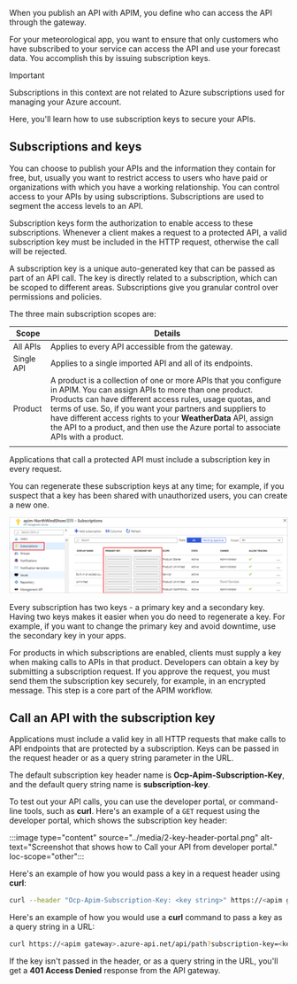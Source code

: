 When you publish an API with APIM, you define who can access the API through the gateway.

For your meteorological app, you want to ensure that only customers who have subscribed to your service can access the API and use your forecast data. You accomplish this by issuing subscription keys.

> [!IMPORTANT]
> Subscriptions in this context are not related to Azure subscriptions used for managing your Azure account.

Here, you'll learn how to use subscription keys to secure your APIs.

## Subscriptions and keys

You can choose to publish your APIs and the information they contain for free, but, usually you want to restrict access to users who have paid or organizations with which you have a working relationship. You can control access to your APIs by using subscriptions. Subscriptions are used to segment the access levels to an API.

Subscription keys form the authorization to enable access to these subscriptions. Whenever a client makes a request to a protected API, a valid subscription key must be included in the HTTP request, otherwise the call will be rejected.

A subscription key is a unique auto-generated key that can be passed as part of an API call. The key is directly related to a subscription, which can be scoped to different areas. Subscriptions give you granular control over permissions and policies.

The three main subscription scopes are:

|Scope|Details|
|-----|-------|
| All APIs | Applies to every API accessible from the gateway. |
| Single API | Applies to a single imported API and all of its endpoints. |
| Product | A product is a collection of one or more APIs that you configure in APIM. You can assign APIs to more than one product. Products can have different access rules, usage quotas, and terms of use. So, if you want your partners and suppliers to have different access rights to your **WeatherData** API, assign the API to a product, and then use the Azure portal to associate APIs with a product. |
| | |

Applications that call a protected API must include a subscription key in every request.

You can regenerate these subscription keys at any time; for example, if you suspect that a key has been shared with unauthorized users, you can create a new one.

![Subscription keys.](../media/2-subscription-keys.png)

Every subscription has two keys - a primary key and a secondary key. Having two keys makes it easier when you do need to regenerate a key. For example, if you want to change the primary key and avoid downtime, use the secondary key in your apps.

For products in which subscriptions are enabled, clients must supply a key when making calls to APIs in that product. Developers can obtain a key by submitting a subscription request. If you approve the request, you must send them the subscription key securely, for example, in an encrypted message. This step is a core part of the APIM workflow.

## Call an API with the subscription key

Applications must include a valid key in all HTTP requests that make calls to API endpoints that are protected by a subscription. Keys can be passed in the request header or as a query string parameter in the URL.

The default subscription key header name is **Ocp-Apim-Subscription-Key**, and the default query string name is **subscription-key**.

To test out your API calls, you can use the developer portal, or command-line tools, such as **curl**. Here's an example of a `GET` request using the developer portal, which shows the subscription key header:

:::image type="content" source="../media/2-key-header-portal.png" alt-text="Screenshot that shows how to Call your API from developer portal." loc-scope="other"::: <!-- no-loc -->

Here's an example of how you would pass a key in a request header using **curl**:

```bash
curl --header "Ocp-Apim-Subscription-Key: <key string>" https://<apim gateway>.azure-api.net/api/path
```

Here's an example of how you would use a **curl** command to pass a key as a query string in a URL:

```bash
curl https://<apim gateway>.azure-api.net/api/path?subscription-key=<key string>
```

If the key isn't passed in the header, or as a query string in the URL, you'll get a **401 Access Denied** response from the API gateway.
